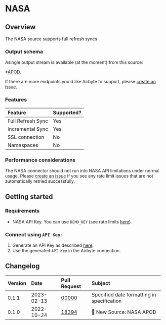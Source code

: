 # NASA

## Overview

The NASA source supports full refresh syncs

### Output schema

Asingle output stream is available (at the moment) from this source:

*[APOD](https://github.com/nasa/apod-api#docs-).

If there are more endpoints you'd like Airbyte to support, please [create an issue.](https://github.com/airbytehq/airbyte/issues/new/choose)

### Features

| Feature           | Supported? |
|:------------------|:-----------|
| Full Refresh Sync | Yes        |
| Incremental Sync  | Yes        |
| SSL connection    | No         |
| Namespaces        | No         |

### Performance considerations

The NASA connector should not run into NASA API limitations under normal usage. Please [create an issue](https://github.com/airbytehq/airbyte/issues) if you see any rate limit issues that are not automatically retried successfully.

## Getting started

### Requirements

* NASA API Key. You can use `DEMO_KEY` (see rate limits [here](https://api.nasa.gov/)).

### Connect using `API Key`:
1. Generate an API Key as described [here](https://api.nasa.gov/).
2. Use the generated `API Key` in the Airbyte connection.

## Changelog

| Version | Date       | Pull Request                                             | Subject                                         |
|:--------|:-----------|:---------------------------------------------------------|:------------------------------------------------|
| 0.1.1   | 2023-02-13 | [00000](https://github.com/airbytehq/airbyte/pull/00000) | Specified date formatting in specification                        |
| 0.1.0   | 2022-10-24 | [18394](https://github.com/airbytehq/airbyte/pull/18394) | 🎉 New Source: NASA APOD                        |
